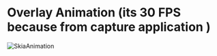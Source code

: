 # Overlay Animation (its 30 FPS because from capture application )

  ![SkiaAnimation](https://github.com/user-attachments/assets/2b38a5f9-b470-4256-a874-cbbae607c61d)
